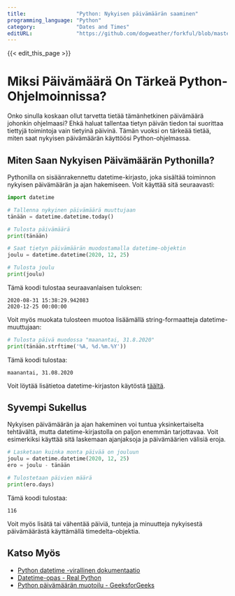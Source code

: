```yaml
---
title:                "Python: Nykyisen päivämäärän saaminen"
programming_language: "Python"
category:             "Dates and Times"
editURL:              "https://github.com/dogweather/forkful/blob/master/content/fi/python/getting-the-current-date.md"
---
```


{{< edit_this_page >}}

# Miksi Päivämäärä On Tärkeä Python-Ohjelmoinnissa?

Onko sinulla koskaan ollut tarvetta tietää tämänhetkinen päivämäärä johonkin ohjelmaasi? Ehkä haluat tallentaa tietyn päivän tiedon tai suorittaa tiettyjä toimintoja vain tietyinä päivinä. Tämän vuoksi on tärkeää tietää, miten saat nykyisen päivämäärän käyttöösi Python-ohjelmassa.

## Miten Saan Nykyisen Päivämäärän Pythonilla?

Pythonilla on sisäänrakennettu datetime-kirjasto, joka sisältää toiminnon nykyisen päivämäärän ja ajan hakemiseen. Voit käyttää sitä seuraavasti:

```python
import datetime

# Tallenna nykyinen päivämäärä muuttujaan
tänään = datetime.datetime.today()

# Tulosta päivämäärä
print(tänään)

# Saat tietyn päivämäärän muodostamalla datetime-objektin
joulu = datetime.datetime(2020, 12, 25)

# Tulosta joulu
print(joulu)
```

Tämä koodi tulostaa seuraavanlaisen tuloksen:

```
2020-08-31 15:38:29.942083
2020-12-25 00:00:00
```

Voit myös muokata tulosteen muotoa lisäämällä string-formaatteja datetime-muuttujaan:

```python
# Tulosta päivä muodossa "maanantai, 31.8.2020"
print(tänään.strftime('%A, %d.%m.%Y'))
```

Tämä koodi tulostaa:

```
maanantai, 31.08.2020
```

Voit löytää lisätietoa datetime-kirjaston käytöstä [täältä](https://docs.python.org/3/library/datetime.html).

## Syvempi Sukellus

Nykyisen päivämäärän ja ajan hakeminen voi tuntua yksinkertaiselta tehtävältä, mutta datetime-kirjastolla on paljon enemmän tarjottavaa. Voit esimerkiksi käyttää sitä laskemaan ajanjaksoja ja päivämäärien välisiä eroja.

```python
# Lasketaan kuinka monta päivää on jouluun
joulu = datetime.datetime(2020, 12, 25)
ero = joulu - tänään

# Tulostetaan päivien määrä
print(ero.days)
```

Tämä koodi tulostaa:

```
116
```

Voit myös lisätä tai vähentää päiviä, tunteja ja minuutteja nykyisestä päivämäärästä käyttämällä timedelta-objektia.

## Katso Myös

- [Python datetime -virallinen dokumentaatio](https://docs.python.org/3/library/datetime.html)
- [Datetime-opas - Real Python](https://realpython.com/python-datetime/)
- [Python päivämäärän muotoilu - GeeksforGeeks](https://www.geeksforgeeks.org/python-formatting-datetime-with-strftime-function/)